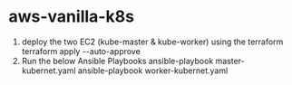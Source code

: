 # aws-vanilla-k8s
1. deploy the two EC2 (kube-master & kube-worker) using the terraform
   terraform apply --auto-approve
2. Run the below Ansible Playbooks 
   ansible-playbook master-kubernet.yaml
   ansible-playbook worker-kubernet.yaml
